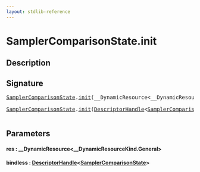 ```yaml
---
layout: stdlib-reference
---
```


# SamplerComparisonState\.init

## Description





## Signature 

<pre>
<a href="../types/samplercomparisonstate-07h/index.html" class="code_type">SamplerComparisonState</a>.<a href="init.html">init</a>(__DynamicResource&lt;__DynamicResourceKind.General&gt; <a href="init.html#decl-res" class="code_param">res</a>);

<a href="../types/samplercomparisonstate-07h/index.html" class="code_type">SamplerComparisonState</a>.<a href="init.html">init</a>(<a href="../types/descriptorhandle-0a/index.html" class="code_type">DescriptorHandle</a>&lt;<a href="../types/samplercomparisonstate-07h/index.html" class="code_type">SamplerComparisonState</a>&gt; <a href="init.html#decl-bindless" class="code_param">bindless</a>);

</pre>

## Parameters

####  <a id="decl-res"></a>res  : \_\_DynamicResource\<\_\_DynamicResourceKind\.General\>
####  <a id="decl-bindless"></a>bindless  : [DescriptorHandle](../types/descriptorhandle-0a/index.html)\<[SamplerComparisonState](../types/samplercomparisonstate-07h/index.html)\>

